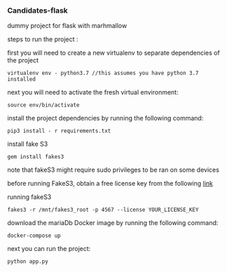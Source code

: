 ### Candidates-flask
dummy project for flask with marhmallow


steps to run the project : 

first you will need to create a new virtualenv to separate dependencies of the project

``
virtualenv env - python3.7 //this assumes you have python 3.7 installed
``

next you will need to activate the fresh virtual environment:

``
source env/bin/activate
``

install the project dependencies by running the following command:

``
pip3 install - r requirements.txt
``

install fake S3
````
gem install fakes3
````
note that fakeS3 might require sudo privileges to be ran on some devices

before running FakeS3, obtain a free license key from  the following [link](https://supso.org/projects/fake-s3/register)

running fakeS3
````
fakes3 -r /mnt/fakes3_root -p 4567 --license YOUR_LICENSE_KEY
````

download the mariaDb Docker image by running the following command:

``
docker-compose up
``

next you can run the project:

``
python app.py
``